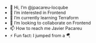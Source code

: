 - 👋 Hi, I’m @jpacareu-locqube
- 👀 I’m interested in Frontend
- 🌱 I’m currently learning Terraform
- 💞️ I’m looking to collaborate on Frontend
- 📫 How to reach me Javier Pacareu
- ⚡ Fun fact: I jumped from a 🪂
